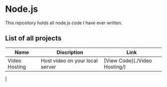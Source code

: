 # Node.js
This repository holds all node.js code I have ever written.

## List of all projects 

| Name | Discription | Link |
|----------|----------|----------|
| Video Hosting | Host video on your local server | [View Code](./Video Hosting/)
|
